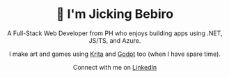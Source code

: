 <h1 align="center">👋 I'm Jicking Bebiro</h1>
<p align="center">A Full-Stack Web Developer from PH who enjoys building apps using .NET, JS/TS, and Azure.</p>
<p align="center">I make art and games using <a href="https://krita.org" target="blank">Krita</a> and <a href="https://godotengine.org/" target="blank">Godot</a> too (when I have spare time).</p>
<p align="center">
  Connect with me on <a href="https://linkedin.com/in/jicking" target="blank">LinkedIn</a>
</p>

